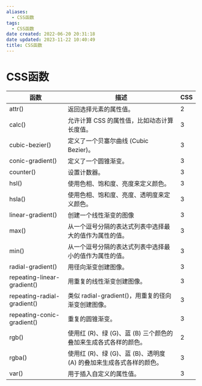 ```yaml
---
aliases:
  - CSS函数
tags:
  - CSS函数
date created: 2022-06-20 20:31:18
date updated: 2023-11-22 10:40:49
title: CSS函数
---
```


# CSS函数

| 函数                          | 描述                                    | CSS |
| --------------------------- | ------------------------------------- | --- |
| attr()                      | 返回选择元素的属性值。                           | 2   |
| calc()                      | 允许计算 CSS 的属性值，比如动态计算长度值。              | 3   |
| cubic-bezier()              | 定义了一个贝塞尔曲线 (Cubic Bezier)。             | 3   |
| conic-gradient()            | 定义了一个圆锥渐变。                            | 3   |
| counter()                   | 设置计数器。                                | 3   |
| hsl()                       | 使用色相、饱和度、亮度来定义颜色。                     | 3   |
| hsla()                      | 使用色相、饱和度、亮度、透明度来定义颜色。                 | 3   |
| linear-gradient()           | 创建一个线性渐变的图像                           | 3   |
| max()                       | 从一个逗号分隔的表达式列表中选择最大的值作为属性的值。           | 3   |
| min()                       | 从一个逗号分隔的表达式列表中选择最小的值作为属性的值。           | 3   |
| radial-gradient()           | 用径向渐变创建图像。                            | 3   |
| repeating-linear-gradient() | 用重复的线性渐变创建图像。                         | 3   |
| repeating-radial-gradient() | 类似 radial-gradient()，用重复的径向渐变创建图像。    | 3   |
| repeating-conic-gradient()  | 重复的圆锥渐变。                              | 3   |
| rgb()                       | 使用红 (R)、绿 (G)、蓝 (B) 三个颜色的叠加来生成各式各样的颜色。    | 2   |
| rgba()                      | 使用红 (R)、绿 (G)、蓝 (B)、透明度 (A) 的叠加来生成各式各样的颜色。 | 3   |
| var()                       | 用于插入自定义的属性值。                          | 3   |

